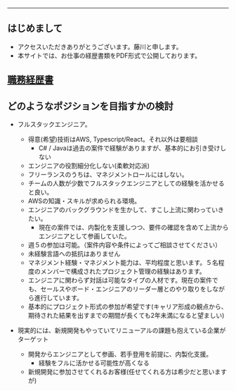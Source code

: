 <meta http-equiv='Content-Type' content='text/html; charset=utf-8' />

----

## はじめまして

* アクセスいただきありがとうございます。藤川と申します。
* 本サイトでは、お仕事の経歴書類をPDF形式で公開しております。

## [職務経歴書](./e-fujikawa-engineer.pdf)


## どのようなポジションを目指すかの検討

- フルスタックエンジニア。
    - 得意(希望)技術はAWS, Typescript/React。それ以外は要相談 
        - C# / Javaは過去の案件で経験がありますが、基本的にお引き受けしない
    - エンジニアの役割細分化しない(柔軟対応派)
    - フリーランスのうちは、マネジメントロールにはしない。
    - チームの人数が少数でフルスタックエンジニアとしての経験を活かせると良い。
    - AWSの知識・スキルが求められる環境。
    - エンジニアのバックグラウンドを生かして、すこし上流に関わっていきたい。
        - 現在の案件では、内製化を支援しつつ、要件の確認を含めて上流からエンジニアとして参画していた。
    - 週５の参加は可能。（案件内容や条件によってご相談させてください）
    - 未経験言語への抵抗はありません
    - マネジメント経験・マネジメント能力は、平均程度と思います。５名程度のメンバーで構成されたプロジェクト管理の経験はあります。
    - エンジニアに関わらず対話は可能なタイプの人材です。現在の案件でも、セールスやボード・エンジニアのリーダー層とのやり取りをしながら進行しています。
    - 基本的にプロジェクト形式の参加が希望です(キャリア形成の観点から、期待された結果を出すまでの期間が長くても2年未満になると望ましい)

- 現実的には、新規開発もやっていてリニューアルの課題も抱えている企業がターゲット
   - 開発からエンジニアとして参画、若手登用を前提に、内製化支援。
       - 経験をフルに活かせる可能性が高くなる
    - 新規開発に参加させてくれるお客様(任せてくれる方は希少だと思いますが)
